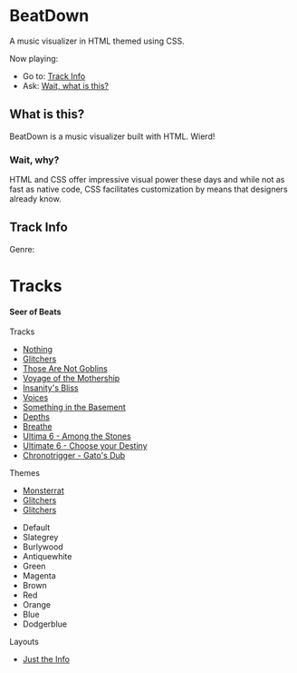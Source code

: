 # BeatDown
A music visualizer in HTML themed using CSS.

Now playing: <!-- {$gd_track_title} -->

- Go to: [Track Info](#track-info)
- Ask: [Wait, what is this?](#what-is-this)

## What is this?
BeatDown is a music visualizer built with HTML. Wierd!

### Wait, why?
HTML and CSS offer impressive visual power these days and while not as fast as native code, CSS facilitates customization by means that designers already know.

## Track Info
<!-- {$gd_track_title} --> <!-- {$gd_track_user} -->

<!-- {$gd_track_artwork_url} -->

<!-- {$gd_track_description} -->

Genre: <!-- {$gd_track_genre} -->

# Tracks <!-- {$gd_info} -->
<!-- {$gd_help_ribbon} -->
#### Seer of Beats

Tracks <!-- {$gd_selector_tracks} -->
- [Nothing](https://soundcloud.com/ugotsta/nothing)
- [Glitchers](https://soundcloud.com/ugotsta/glitchers)
- [Those Are Not Goblins](https://soundcloud.com/ugotsta/those-are-not-goblins)
- [Voyage of the Mothership](https://soundcloud.com/ugotsta/voyage-of-the-mothership)
- [Insanity's Bliss](https://soundcloud.com/ugotsta/insanitys-bliss)
- [Voices](https://soundcloud.com/ugotsta/voices)
- [Something in the Basement](https://soundcloud.com/ugotsta/something-in-the-basement)
- [Depths](https://soundcloud.com/ugotsta/depths)
- [Breathe](https://soundcloud.com/ugotsta/breathe)
- [Ultima 6 - Among the Stones](https://soundcloud.com/ugotsta/ultima-6-among-the-stones)
- [Ultimate 6 - Choose your Destiny](https://soundcloud.com/ugotsta/ultima-6-choose-your-destiny)
- [Chronotrigger - Gato's Dub](https://soundcloud.com/ugotsta/chronotrigger-gatos-dub?in=ugotsta/sets/remixes)

<!-- {$gd_slider_volume="1,0,1,0.01"} -->

<!-- {$gd_collapsible_appearance} -->

Themes <!-- {$gd_css} -->
- [Monsterrat](https://gist.github.com/Ugotsta/1e46bee3b3340ba0f96f2a14ff373780)
- [Glitchers](https://gist.github.com/Ugotsta/2dca639c6647a709846ddbabeeb98e62)
- [Glitchers](https://gist.github.com/Ugotsta/2dca639c6647a709846ddbabeeb98e62)

<!-- {$gd_slider_fontsize="100,50,600,1,%"} -->

<!-- {$gd_select_primary-color} -->
- Default
- Slategrey
- Burlywood
- Antiquewhite
- Green
- Magenta
- Brown
- Red
- Orange
- Blue
- Dodgerblue

<!-- {$gd_choice_bands="8,16,32,*64,128"} -->

<!-- {$gd_slider_peak="0.7,0,1,0.01"} -->

<!-- {$gd_collapsible_end_appearance} -->

<!-- {$gd_collapsible_slides} -->

Layouts <!-- {$gd_gist} -->
- [Just the Info](https://gist.github.com/Ugotsta/d640574f8008ec90c75443843464d0e6)

<!-- {$gd_toc=} -->

<!-- {$gd_collapsible_end_slides} -->

<!-- {$gd_hide} -->
